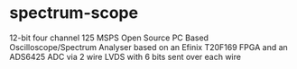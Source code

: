 # spectrum-scope
12-bit four channel 125 MSPS Open Source PC Based Oscilloscope/Spectrum Analyser based on an Efinix T20F169 FPGA and an ADS6425 ADC via 2 wire LVDS with 6 bits sent over each wire
